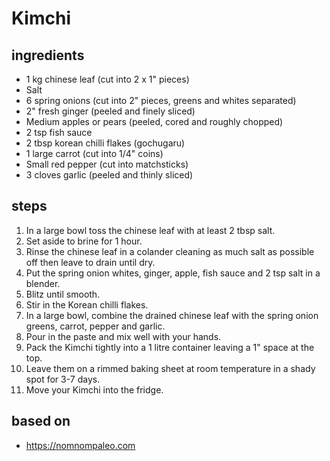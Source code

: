 # Kimchi

## ingredients

- 1 kg chinese leaf (cut into 2 x 1" pieces)
- Salt
- 6 spring onions (cut into 2" pieces, greens and whites separated)
- 2" fresh ginger (peeled and finely sliced)
- Medium apples or pears (peeled, cored and roughly chopped)
- 2 tsp fish sauce
- 2 tbsp korean chilli flakes (gochugaru)
- 1 large carrot (cut into 1/4" coins)
- Small red pepper (cut into matchsticks)
- 3 cloves garlic (peeled and thinly sliced)

## steps

1. In a large bowl toss the chinese leaf with at least 2 tbsp salt.
2. Set aside to brine for 1 hour.
3. Rinse the chinese leaf in a colander cleaning as much salt as possible off then leave to drain until dry.
4. Put the spring onion whites, ginger, apple, fish sauce and 2 tsp salt in a blender.
5. Blitz until smooth.
6. Stir in the Korean chilli flakes.
7. In a large bowl, combine the drained chinese leaf with the spring onion greens, carrot, pepper and garlic.
8. Pour in the paste and mix well with your hands.
9. Pack the Kimchi tightly into a 1 litre container leaving a 1" space at the top.
10. Leave them on a rimmed baking sheet at room temperature in a shady spot for 3-7 days.
11. Move your Kimchi into the fridge.

## based on

- https://nomnompaleo.com
